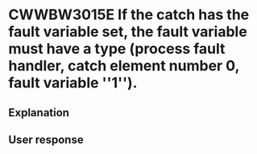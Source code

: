 # CWWBW3015E If the catch has the fault variable set, the fault variable must have a type (process fault handler, catch element number 0, fault variable ''1'').

## Explanation

## User response